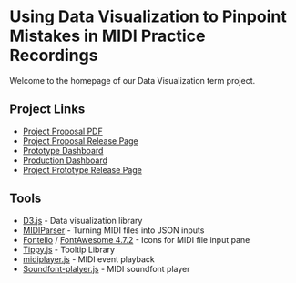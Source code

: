 # Using Data Visualization to Pinpoint Mistakes in MIDI Practice Recordings

Welcome to the homepage of our Data Visualization term project.

## Project Links

- [Project Proposal PDF][2]
- [Project Proposal Release Page][1]
- [Prototype Dashboard][3]
- [Production Dashboard][4]
- [Project Prototype Release Page][5] 

## Tools

- [D3.js](https://d3js.org/) - Data visualization library
- [MIDIParser](https://github.com/colxi/midi-parser-js) - Turning MIDI files into JSON inputs
- [Fontello](http://fontello.com/) / [FontAwesome 4.7.2](https://fontawesome.com/v4.7.0/) - Icons for MIDI file input pane
- [Tippy.js](https://atomiks.github.io/tippyjs/) - Tooltip Library
- [midiplayer.js](https://github.com/grimmdude/MidiPlayerJS) - MIDI event playback
- [Soundfont-plalyer.js](https://github.com/danigb/soundfont-player) - MIDI soundfont player

[1]: https://github.com/jrg94/data-viz-term-project/releases/tag/v1.0.0
[2]: proposal/proposal.pdf
[3]: prototype/dashboard.html
[4]: midiviz/dashboard.html
[5]: https://github.com/jrg94/data-viz-term-project/releases/tag/v1.1.0
